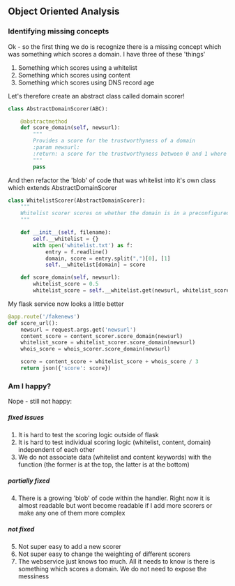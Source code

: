 ## Object Oriented Analysis

### Identifying missing concepts

Ok - so the first thing we do is recognize there is a missing concept which was something
which scores a domain. I have three of these 'things'
1. Something which scores using a whitelist
2. Something which scores using content
3. Something which scores using DNS record age

Let's therefore create an abstract class called domain scorer!

```python
class AbstractDomainScorer(ABC):

    @abstractmethod
    def score_domain(self, newsurl):
        """
        Provides a score for the trustworthyness of a domain
        :param newsurl:
        :return: a score for the trustworthyness between 0 and 1 where 1 is fully trustworthy and 0 is nonsense
        """
        pass
```

And then refactor the 'blob' of code that was whitelist into it's own class which extends AbstractDomainScorer
```python
class WhitelistScorer(AbstractDomainScorer):
    """
    Whitelist scorer scores on whether the domain is in a preconfigured whitelist
    """

    def __init__(self, filename):
        self.__whitelist = {}
        with open('whitelist.txt') as f:
            entry = f.readline()
            domain, score = entry.split(",")[0], [1]
            self.__whitelist[domain] = score

    def score_domain(self, newsurl):
        whitelist_score = 0.5
        whitelist_score = self.__whitelist.get(newsurl, whitelist_score)

```

My flask service now looks a little better

```python
@app.route('/fakenews')
def score_url():
    newsurl = request.args.get('newsurl')
    content_score = content_scorer.score_domain(newsurl)
    whitelist_score = whitelist_scorer.score_domain(newsurl)
    whois_score = whois_scorer.score_domain(newsurl)

    score = content_score + whitelist_score + whois_score / 3
    return json({'score': score})
```

### Am I happy?
Nope - still not happy:

##### fixed issues

1. It is hard to test the scoring logic outside of flask
2. It is hard to test individual scoring logic (whitelist, content, domain) independent of each other
3. We do not associate data (whitelist and content keywords) with the function (the former is at the top, the latter is at the bottom)

##### partially fixed
4. There is a growing 'blob' of code within the handler. Right now it is almost readable but wont become readable if I add more scorers or make any one of them more complex

##### not fixed
5. Not super easy to add a new scorer
6. Not super easy to change the weighting of different scorers
7. The webservice just knows too much. All it needs to know is there is something which scores a domain. We do not need to expose the messiness
